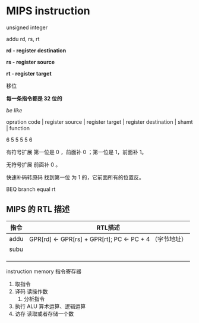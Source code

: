# MIPS instruction

unsigned integer

addu rd, rs, rt

**rd - register destination**

**rs - register source**

**rt - register target**

移位

**每一条指令都是 32 位的**

*be like*

opration code | register source | register target | register destination | shamt | function

6                              5                                            5                                           5                        5                   6

有符号扩展 第一位是 0 ，前面补 0 ；第一位是 1，前面补 1。

无符号扩展 前面补 0 。



快速补码转原码 找到第一位 为 1 的，它前面所有的位置反。



BEQ branch equal rt



## MIPS 的 RTL 描述



| 指令 | RTL描述                                                 |
| ---- | ------------------------------------------------------- |
| addu | GPR[rd] <- GPR[rs] + GPR[rt]; PC <- PC + 4 （字节地址） |
| subu |                                                         |
|      |                                                         |
|      |                                                         |
|      |                                                         |



instruction memory 指令寄存器

1. 取指令 
2. 译码 读操作数
    1. 分析指令
3. 执行 ALU 算术运算、逻辑运算
4. 访存 读取或者存储一个数